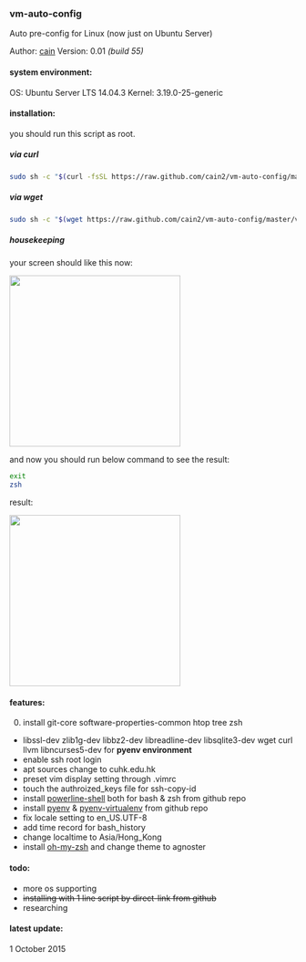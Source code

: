 ### vm-auto-config
Auto pre-config for Linux (now just on Ubuntu Server)

Author: [cain](mailto:cain@f5workshop.com)
Version: 0.01 *(build 55)*

#### system environment:
OS: Ubuntu Server LTS 14.04.3
Kernel: 3.19.0-25-generic

#### installation:
you should run this script as root.

##### via curl
```bash
sudo sh -c "$(curl -fsSL https://raw.github.com/cain2/vm-auto-config/master/vm-auto-config.sh)"
```

##### via wget
```bash
sudo sh -c "$(wget https://raw.github.com/cain2/vm-auto-config/master/vm-auto-config.sh -O -)"
```

##### housekeeping
your screen should like this now:

<img src="https://raw.githubusercontent.com/cain2/vm-auto-config/master/capture/capture.png" width="300px">

and now you should run below command to see the result:

```bash
exit
zsh
```

result:

<img src="https://raw.githubusercontent.com/cain2/vm-auto-config/master/capture/capture-2.png" width="300px">


#### features:
0. install git-core software-properties-common htop tree zsh
+ libssl-dev zlib1g-dev libbz2-dev libreadline-dev libsqlite3-dev wget curl llvm libncurses5-dev for __pyenv environment__
+ enable ssh root login
+ apt sources change to cuhk.edu.hk
+ preset vim display setting through .vimrc
+ touch the authroized_keys file for ssh-copy-id
+ install [powerline-shell](https://github.com/milkbikis/powerline-shell) both for bash & zsh from github repo
+ install [pyenv](https://github.com/yyuu/pyenv) & [pyenv-virtualenv](https://github.com/yyuu/pyenv-virtualenv) from github repo
+ fix locale setting to en_US.UTF-8
+ add time record for bash_history
+ change localtime to Asia/Hong_Kong
+ install [oh-my-zsh](https://github.com/robbyrussell/oh-my-zsh) and change theme to agnoster

#### todo:
+ more os supporting
+ ~~installing with 1 line script by direct-link from github~~
+ researching

#### latest update:
1 October 2015
